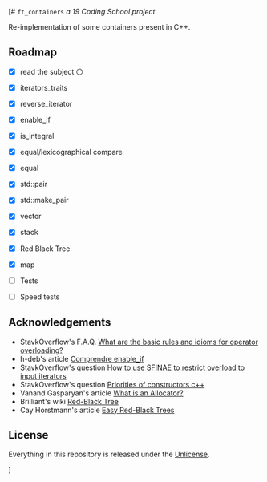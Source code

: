 [# ```ft_containers```
*a 19 Coding School project*

Re-implementation of some containers present in C++.
## Roadmap

- [x] read the subject :no_mouth:
- [x] iterators_traits
- [x] reverse_iterator
- [x] enable_if
- [x] is_integral
- [x] equal/lexicographical compare
- [x] equal
- [x] std::pair
- [x] std::make_pair
- [x] vector
- [x] stack
- [x] Red Black Tree
- [x] map
- [ ] Tests
- [ ] Speed tests


## Acknowledgements

- StavkOverflow's F.A.Q. [What are the basic rules and idioms for operator overloading?](https://stackoverflow.com/questions/4421706/what-are-the-basic-rules-and-idioms-for-operator-overloading/4421729)
- h-deb's article [Comprendre enable_if](https://h-deb.clg.qc.ca/Sujets/TrucsScouts/Comprendre_enable_if.html)
- StavkOverflow's question [How to use SFINAE to restrict overload to input iterators](https://stackoverflow.com/questions/25668966/how-to-use-sfinae-to-restrict-overload-to-input-iterators)
- StavkOverflow's question [Priorities of constructors c++](https://stackoverflow.com/questions/16967797/priorities-of-constructors-c)
- Vanand Gasparyan's article [What is an Allocator?](https://medium.com/@vgasparyan1995/what-is-an-allocator-c8df15a93ed)
- Brilliant's wiki [Red-Black Tree](https://brilliant.org/wiki/red-black-tree/)
- Cay Horstmann's article [Easy Red-Black Trees](https://horstmann.com/unblog/2011-05-12/blog.html)

## License

Everything in this repository is released under the [Unlicense](https://github.com/tderwedu/42cursus/blob/main/LICENSE).

]
